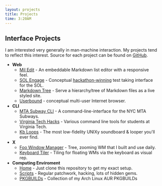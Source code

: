 ```yaml
---
layout: projects 
title: Projects
time: 3:20AM
---
```

## Interface Projects
I am interested very generally in man-machine interaction. My projects tend to reflect this interest.  Source for each project can be found on [GitHub](https://github.com/mil).


- **Web**
  * [Mil Edit](http://userbound.com/ui/mil-edit) - An embeddable Markdown list editor with a responsive feel.
  * [SOL Engage](http://userbound.com/ui/sol-engage) - Conceptual [hackathon-winning](http://www.apps4va.org/1/post/2012/10/hac4edu-ends-with-a-bang.html) test taking interface for the SOL.
  * [Markdown Tree](http://markdown-tree.bladdo.net) - Serve a hierarchy/tree of Markdown files as a live styled site.
  * [Userbound](http://userbound.com/projects/userbound) - conceptual multi-user Internet browser.
- **CLI**
  * [MTA Subway CLI](http://github.com/jns2/mta-subway-cli) - A command-line-interface for the NYC MTA Subways.
  * [Virginia Tech Hacks](http://github.com/mil/virginia-tech-hacks) - Various command line tools for students at Virginia Tech.
  * [Kb Loops](http://github.com/mil/kb-loops) - The most low-fidelity UNIXy soundboard &amp; looper you'll ever find.
- **X**
  * [Foo Window Manager](http://github.com/mil/foo-wm) - Tree, zooming WM that I built and use daily.
  * [Keyboard Tiler](http://github.com/mil/keyboard-tiler) - Tiling for floating WMs via the keyboard as visual rep.
- **Computing Enviroment**
  * [Home](http://github.com/mil/home) - Just clone this repository to get my exact setup.
  * [Scripts](http://github.com/mil/home/tree/master/Scripts) - Regular patchwork, hacking, lots of hidden gems.
  * [PKGBUILDs](http://github.com/mil/PKGBUILD) - Collection of my Arch Linux AUR PKGBUILDs

